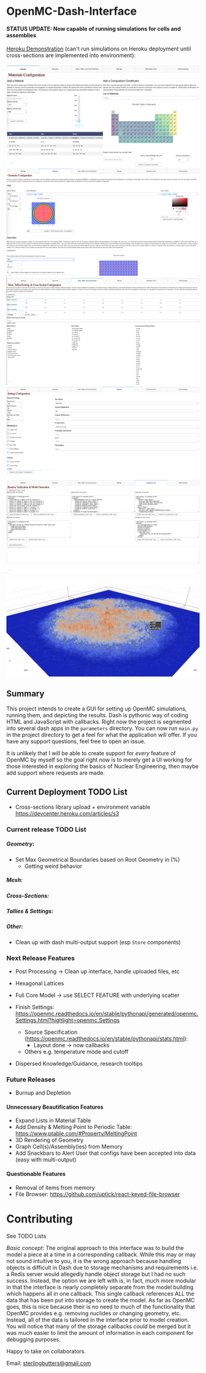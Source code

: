 # OpenMC-Dash-Interface
#### STATUS UPDATE: Now capable of running simulations for cells and assemblies

[Heroku Demonstration](https://openmc-dash-interface.herokuapp.com/parameters/material) 
(can't run simulations on Heroku deployment until cross-sections are implemented into environment):


![alt text](examples/material_demo_page.png)
![alt text](examples/geometry_demo_page.png)
![alt text](examples/mesh_demo_page.png)
![alt text](examples/settings_demo_page.png)
![alt text](examples/runtime_demo_page.png)

![alt text](examples/Score.png)

## Summary
This project intends to create a GUI for setting up OpenMC simulations, running them, and depicting the results. 
Dash is pythonic way of coding HTML and JavaScript with callbacks. Right now the project is segmented into several dash apps in 
the `parameters` directory. You can now run `main.py` in the project directory to get a feel for what the application will
offer. If you have any support questions, feel free to open an issue.

It is unlikely that I will be able to create support for *every* feature of OpenMC by myself so the goal right now is to 
merely get a UI working for those interested in exploring the basics of Nuclear Engineering, then maybe add support where requests 
are made. 

## Current Deployment TODO List
- Cross-sections library upload + environment variable
https://devcenter.heroku.com/articles/s3

### Current release TODO List
##### Geometry:
- Set Max Geometrical Boundaries based on Root Geometry in (%)
    - Getting weird behavior
##### Mesh:
##### Cross-Sections:
##### Tallies & Settings:
##### Other:
- Clean up with dash multi-output support (esp `Store` components)

### Next Release Features
- Post Processing -> Clean up interface, handle uploaded files, etc
- Hexagonal Lattices
- Full Core Model -> use SELECT FEATURE with underlying scatter
    
- Finish Settings: https://openmc.readthedocs.io/en/stable/pythonapi/generated/openmc.Settings.html?highlight=openmc.Settings
    - Source Specification (https://openmc.readthedocs.io/en/stable/pythonapi/stats.html): 
        - Layout done -> now callbacks
    - Others e.g. temperature mode and cutoff
    
- Dispersed Knowledge/Guidance, research tooltips

### Future Releases
- Burnup and Depletion

#### Unnecessary Beautification Features
- Expand Lists in Material Table
- Add Density & Melting Point to Periodic Table: https://www.ptable.com/#Property/MeltingPoint
- 3D Rendering of Geometry
- Graph Cell(s)/Assembly(ies) from Memory
- Add Snackbars to Alert User that configs have been accepted into data (easy with multi-output)

#### Questionable Features
- Removal of items from memory
- File Browser: https://github.com/uptick/react-keyed-file-browser

# Contributing
See TODO Lists

*Basic concept*:
The original approach to this interface was to build the model a piece at a time in a corresponding callback.
While this may or may not sound intuitive to you, it is the wrong approach because handling objects is difficult
in Dash due to storage mechanisms and requirements i.e. a Redis server would allegedly handle object storage but 
I had no such success. Instead, the option we are left with is, in fact, much more modular in that the interface 
is nearly completely separate from the model building which happens all in one callback. This single callback 
references ALL the data that has been put into storage to create the model. As far as OpenMC goes, this is nice 
because their is no need to much of the functionality that OpenMC provides e.g. removing nuclides or changing 
geometry, etc. Instead, all of the data is tailored in the interface prior to model creation. You will notice 
that many of the storage callbacks *could* be merged but it was much easier to limit the amount of information in 
each component for debugging purposes. 

Happy to take on collaborators.

Email: sterlingbutters@gmail.com
